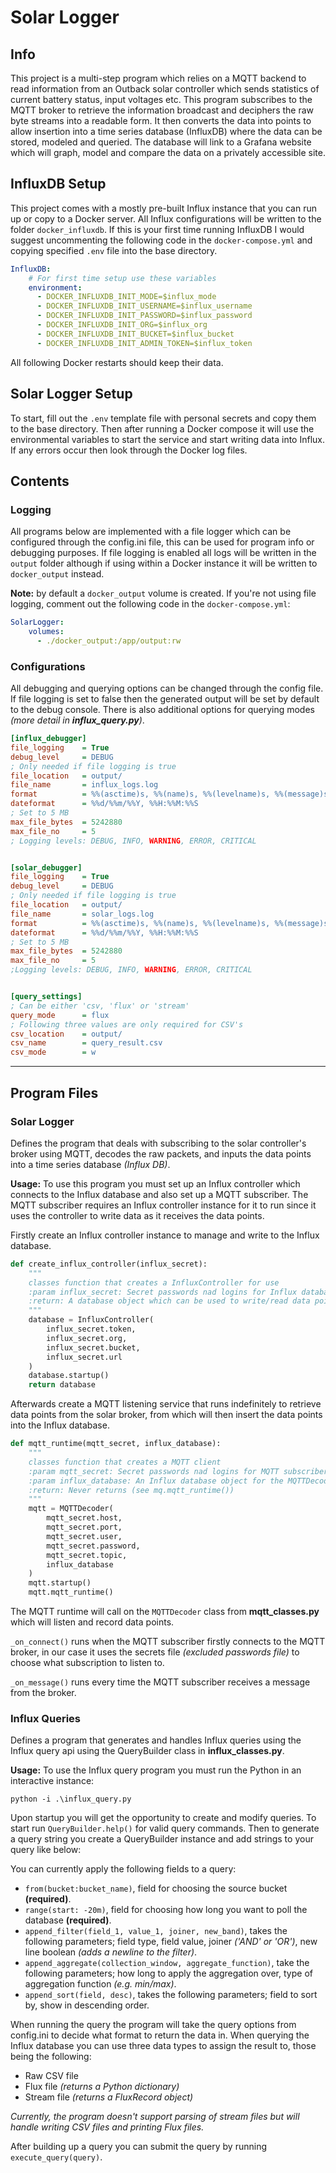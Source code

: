 # Solar Logger

## Info

This project is a multi-step program which relies on a MQTT backend to read information from an Outback solar controller which sends statistics of current battery status, input voltages etc. This program subscribes to the MQTT broker to retrieve the information broadcast and deciphers the raw byte streams into a readable form. It then converts the data into points to allow insertion into a time series database (InfluxDB) where the data can be stored, modeled and queried. The database will link to a Grafana website which will graph, model and compare the data on a privately accessible site.

## InfluxDB Setup

This project comes with a mostly pre-built Influx instance that you can run up or copy to a Docker server. All Influx configurations will be written to the folder `docker_influxdb`. If this is your first time running InfluxDB I would suggest uncommenting the following code in the `docker-compose.yml` and copying specified `.env` file into the base directory. 
```yml
InfluxDB:
    # For first time setup use these variables
    environment:
      - DOCKER_INFLUXDB_INIT_MODE=$influx_mode
      - DOCKER_INFLUXDB_INIT_USERNAME=$influx_username
      - DOCKER_INFLUXDB_INIT_PASSWORD=$influx_password
      - DOCKER_INFLUXDB_INIT_ORG=$influx_org
      - DOCKER_INFLUXDB_INIT_BUCKET=$influx_bucket
      - DOCKER_INFLUXDB_INIT_ADMIN_TOKEN=$influx_token
```
All following Docker restarts should keep their data.

## Solar Logger Setup

To start, fill out the `.env` template file with personal secrets and copy them to the base directory. Then after running a Docker compose it will use the environmental variables to start the service and start writing data into Influx. If any errors occur then look through the Docker log files.

## Contents

### Logging

All programs below are implemented with a file logger which can be configured through the config.ini file, this can be used for program info or debugging purposes. If file logging is enabled all logs will be written in the `output` folder although if using within a Docker instance it will be written to `docker_output` instead.

**Note:** by default a `docker_output` volume is created. If you're not using file logging, comment out the following code in the `docker-compose.yml`:
```yml
SolarLogger:
    volumes:
      - ./docker_output:/app/output:rw
```

### Configurations

All debugging and querying options can be changed through the config file. If file logging is set to false then the generated output will be set by default to the debug console. There is also additional options for querying modes *(more detail in **influx_query.py**)*.

```ini
[influx_debugger]
file_logging    = True
debug_level     = DEBUG
; Only needed if file logging is true
file_location   = output/
file_name       = influx_logs.log
format          = %%(asctime)s, %%(name)s, %%(levelname)s, %%(message)s
dateformat      = %%d/%%m/%%Y, %%H:%%M:%%S
; Set to 5 MB
max_file_bytes  = 5242880
max_file_no     = 5
; Logging levels: DEBUG, INFO, WARNING, ERROR, CRITICAL


[solar_debugger]
file_logging    = True
debug_level     = DEBUG
; Only needed if file logging is true
file_location   = output/
file_name       = solar_logs.log
format          = %%(asctime)s, %%(name)s, %%(levelname)s, %%(message)s
dateformat      = %%d/%%m/%%Y, %%H:%%M:%%S
; Set to 5 MB
max_file_bytes  = 5242880
max_file_no     = 5
;Logging levels: DEBUG, INFO, WARNING, ERROR, CRITICAL


[query_settings]
; Can be either 'csv, 'flux' or 'stream'
query_mode      = flux
; Following three values are only required for CSV's
csv_location    = output/
csv_name        = query_result.csv
csv_mode        = w
```

___

## Program Files

### Solar Logger

Defines the program that deals with subscribing to the solar controller's broker using MQTT, decodes the raw packets, and inputs the data points into a time series database *(Influx DB)*.

**Usage:** To use this program you must set up an Influx controller which connects to the Influx database and also set up a MQTT subscriber. The MQTT subscriber requires an Influx controller instance for it to run since it uses the controller to write data as it receives the data points.

Firstly create an Influx controller instance to manage and write to the Influx database.

```python
def create_influx_controller(influx_secret):
    """
    classes function that creates a InfluxController for use
    :param influx_secret: Secret passwords nad logins for Influx database
    :return: A database object which can be used to write/read data points
    """
    database = InfluxController(
        influx_secret.token,
        influx_secret.org,
        influx_secret.bucket,
        influx_secret.url
    )
    database.startup()
    return database
```

Afterwards create a MQTT listening service that runs indefinitely to retrieve data points from the solar broker, from which will then insert the data points into the Influx database.

```python
def mqtt_runtime(mqtt_secret, influx_database):
    """
    classes function that creates a MQTT client
    :param mqtt_secret: Secret passwords nad logins for MQTT subscriber
    :param influx_database: An Influx database object for the MQTTDecoder to write to
    :return: Never returns (see mq.mqtt_runtime())
    """
    mqtt = MQTTDecoder(
        mqtt_secret.host,
        mqtt_secret.port,
        mqtt_secret.user,
        mqtt_secret.password,
        mqtt_secret.topic,
        influx_database
    )
    mqtt.startup()
    mqtt.mqtt_runtime()
```

The MQTT runtime will call on the `MQTTDecoder` class from **mqtt_classes.py** which will listen and record data points.

`_on_connect()` runs when the MQTT subscriber firstly connects to the MQTT broker, in our case it uses the secrets file *(excluded passwords file)*  to choose what subscription to listen to.

`_on_message()` runs every time the MQTT subscriber receives a message from the broker.

### Influx Queries

Defines a program that generates and handles Influx queries using the Influx query api using the QueryBuilder class in **influx_classes.py**.

**Usage:** To use the Influx query program you must run the Python in an interactive instance:

`python -i .\influx_query.py`

Upon startup you will get the opportunity to create and modify queries. To start run `QueryBuilder.help()` for valid query commands. Then to generate a query string you create a QueryBuilder instance and add strings to your query like below:

You can currently apply the following fields to a query:

* `from(bucket:bucket_name)`, field for choosing the source bucket **(required)**.
* `range(start: -20m)`, field for choosing how long you want to poll the database **(required)**.
* `append_filter(field_1, value_1, joiner, new_band)`, takes the following parameters; field type, field value, joiner *('AND' or 'OR')*, new line boolean *(adds a newline to the filter)*.
* `append_aggregate(collection_window, aggregate_function)`, take the following parameters; how long to apply the aggregation over, type of aggregation function *(e.g. min/max)*.
* `append_sort(field, desc)`, takes the following parameters; field to sort by, show in descending order.

When running the query the program will take the query options from config.ini to decide what format to return the data in.
When querying the Influx database you can use three data types to assign the result to, those being the following:

* Raw CSV file
* Flux file *(returns a Python dictionary)*
* Stream file *(returns a FluxRecord object)*

*Currently, the program doesn't support parsing of stream files but will handle writing CSV files and printing Flux files.*

After building up a query you can submit the query by running `execute_query(query)`.
